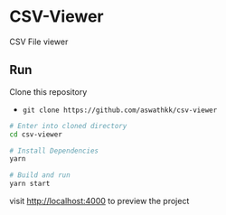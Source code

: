 # CSV-Viewer
CSV File viewer

## Run
Clone this repository
- `git clone https://github.com/aswathkk/csv-viewer`
```bash
# Enter into cloned directory
cd csv-viewer

# Install Dependencies
yarn

# Build and run
yarn start
```

visit [http://localhost:4000](http://localhost:4000) to preview the project
